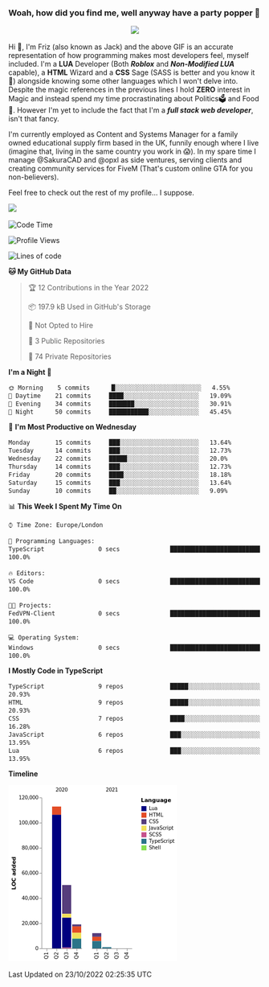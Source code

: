### Woah, how did you find me, well anyway have a party popper 🎉

<p align="center">
  <img  src="https://66.media.tumblr.com/d2766024a15e8c140bf20f314664eed2/d1615166bf58615c-d8/s400x600/aabc473a64edc43599d5345fd1e9e792d66ecc48.gifv">
</p>

Hi :wave:, I'm Friz (also known as Jack) and the above GIF is an accurate representation of how programming makes most developers feel, myself included. I'm a **LUA** Developer (Both ***Roblox*** and ***Non-Modified LUA*** capable), a **HTML** Wizard and a **CSS** Sage (SASS is better and you know it :pray:) alongside knowing some other languages which I won't delve into. Despite the magic references in the previous lines I hold **ZERO** interest in Magic and instead spend my time procrastinating about Politics🗳️ and Food🍔. However I'm yet to include the fact that I'm a ***full stack web developer***, isn't that fancy.

I'm currently employed as Content and Systems Manager for a family owned educational supply firm based in the UK, funnily enough where I live (imagine that, living in the same country you work in 😱). In my spare time I manage @SakuraCAD and @opxl as side ventures, serving clients and creating community services for FiveM (That's custom online GTA for you non-believers).

Feel free to check out the rest of my profile... I suppose.

<a href="https://github.com/anuraghazra/github-readme-stats">
  <img  src="https://github-readme-stats.vercel.app/api?username=JackOPXL&count_private=true&show_icons=true&theme=tokyonight" />
</a>



<!--START_SECTION:waka-->
![Code Time](http://img.shields.io/badge/Code%20Time-585%20hrs%2042%20mins-blue)

![Profile Views](http://img.shields.io/badge/Profile%20Views-0-blue)

![Lines of code](https://img.shields.io/badge/From%20Hello%20World%20I%27ve%20Written-219%20Thousand%20lines%20of%20code-blue)

**🐱 My GitHub Data** 

> 🏆 12 Contributions in the Year 2022
 > 
> 📦 197.9 kB Used in GitHub's Storage 
 > 
> 🚫 Not Opted to Hire
 > 
> 📜 3 Public Repositories 
 > 
> 🔑 74 Private Repositories  
 > 
**I'm a Night 🦉** 

```text
🌞 Morning    5 commits      █░░░░░░░░░░░░░░░░░░░░░░░░   4.55% 
🌆 Daytime    21 commits     ████░░░░░░░░░░░░░░░░░░░░░   19.09% 
🌃 Evening    34 commits     ███████░░░░░░░░░░░░░░░░░░   30.91% 
🌙 Night      50 commits     ███████████░░░░░░░░░░░░░░   45.45%

```
📅 **I'm Most Productive on Wednesday** 

```text
Monday       15 commits     ███░░░░░░░░░░░░░░░░░░░░░░   13.64% 
Tuesday      14 commits     ███░░░░░░░░░░░░░░░░░░░░░░   12.73% 
Wednesday    22 commits     █████░░░░░░░░░░░░░░░░░░░░   20.0% 
Thursday     14 commits     ███░░░░░░░░░░░░░░░░░░░░░░   12.73% 
Friday       20 commits     ████░░░░░░░░░░░░░░░░░░░░░   18.18% 
Saturday     15 commits     ███░░░░░░░░░░░░░░░░░░░░░░   13.64% 
Sunday       10 commits     ██░░░░░░░░░░░░░░░░░░░░░░░   9.09%

```


📊 **This Week I Spent My Time On** 

```text
⌚︎ Time Zone: Europe/London

💬 Programming Languages: 
TypeScript               0 secs              █████████████████████████   100.0%

🔥 Editors: 
VS Code                  0 secs              █████████████████████████   100.0%

🐱‍💻 Projects: 
FedVPN-Client            0 secs              █████████████████████████   100.0%

💻 Operating System: 
Windows                  0 secs              █████████████████████████   100.0%

```

**I Mostly Code in TypeScript** 

```text
TypeScript               9 repos             █████░░░░░░░░░░░░░░░░░░░░   20.93% 
HTML                     9 repos             █████░░░░░░░░░░░░░░░░░░░░   20.93% 
CSS                      7 repos             ████░░░░░░░░░░░░░░░░░░░░░   16.28% 
JavaScript               6 repos             ███░░░░░░░░░░░░░░░░░░░░░░   13.95% 
Lua                      6 repos             ███░░░░░░░░░░░░░░░░░░░░░░   13.95%

```


**Timeline**

![Chart not found](https://raw.githubusercontent.com/JackOPXL/JackOPXL/master/charts/bar_graph.png) 


 Last Updated on 23/10/2022 02:25:35 UTC
<!--END_SECTION:waka-->

